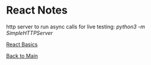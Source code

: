 # React Notes

http server to run async calls for live testing: *python3 -m SimpleHTTPServer*

[React Basics](01-basics.md)<br>



[Back to Main](../README.md)